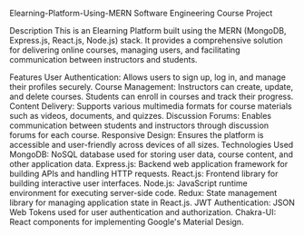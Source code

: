 Elearning-Platform-Using-MERN
Software Engineering Course Project

Description
This is an Elearning Platform built using the MERN (MongoDB, Express.js, React.js, Node.js) stack. It provides a comprehensive solution for delivering online courses, managing users, and facilitating communication between instructors and students.

Features
User Authentication: Allows users to sign up, log in, and manage their profiles securely.
Course Management: Instructors can create, update, and delete courses. Students can enroll in courses and track their progress.
Content Delivery: Supports various multimedia formats for course materials such as videos, documents, and quizzes.
Discussion Forums: Enables communication between students and instructors through discussion forums for each course.
Responsive Design: Ensures the platform is accessible and user-friendly across devices of all sizes.
Technologies Used
MongoDB: NoSQL database used for storing user data, course content, and other application data.
Express.js: Backend web application framework for building APIs and handling HTTP requests.
React.js: Frontend library for building interactive user interfaces.
Node.js: JavaScript runtime environment for executing server-side code.
Redux: State management library for managing application state in React.js.
JWT Authentication: JSON Web Tokens used for user authentication and authorization.
Chakra-UI: React components for implementing Google's Material Design.
